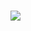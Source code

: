 # <p align="center">
![](https://media.discordapp.net/attachments/1177349204071428146/1206062026586325002/BLQTJiU.gif?ex=65daa3ca&is=65c82eca&hm=4cad264b5e64c313e8f619e53b14125198bd02f906daa83e758f314264535828&=&width=538&height=538)
